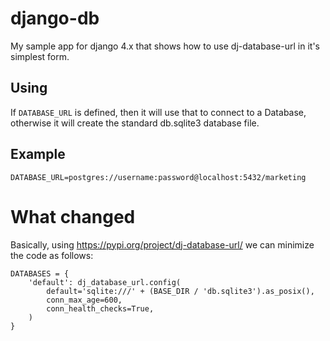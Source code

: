 # django-db

My sample app for django 4.x that shows how to use dj-database-url in it's simplest form.

## Using

If ```DATABASE_URL``` is defined, then it will use that to connect to a Database, otherwise it will create the standard db.sqlite3 database file.

## Example

```DATABASE_URL=postgres://username:password@localhost:5432/marketing```

# What changed
Basically, using https://pypi.org/project/dj-database-url/ we can minimize the code as follows:

```
DATABASES = {
    'default': dj_database_url.config(
        default='sqlite:///' + (BASE_DIR / 'db.sqlite3').as_posix(),
        conn_max_age=600,
        conn_health_checks=True,
    )
}
```
